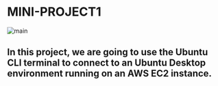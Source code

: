 # MINI-PROJECT1

![main](https://github.com/kitty6xt5/MINI-PROJECT1/assets/141032592/5d074550-800c-4528-b27c-614a57e185a9)

## In this project, we are going to use the Ubuntu CLI terminal to connect to an Ubuntu Desktop environment running on an AWS EC2 instance.


